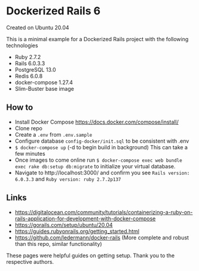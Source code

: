 # Dockerized Rails 6

Created on Ubuntu 20.04

This is a minimal example for a Dockerized Rails project with the following technologies
* Ruby 2.7.2
* Rails 6.0.3.3
* PostgreSQL 13.0
* Redis 6.0.8
* docker-compose 1.27.4
* Slim-Buster base image

## How to
* Install Docker Compose https://docs.docker.com/compose/install/
* Clone repo
* Create a `.env` from `.env.sample`
* Configure database `config-docker/init.sql` to be consistent with .env
* `$ docker-compose up` (-d to begin build in background) This can take a few minutes
* Once images to come online run `$ docker-compose exec web bundle exec rake db:setup db:migrate` to initialize your virtual database.
* Navigate to http://localhost:3000/ and confirm you see `Rails version: 6.0.3.3` and `Ruby version: ruby 2.7.2p137`

## Links
* https://digitalocean.com/community/tutorials/containerizing-a-ruby-on-rails-application-for-development-with-docker-compose
* https://gorails.com/setup/ubuntu/20.04
* https://guides.rubyonrails.org/getting_started.html
* https://github.com/ledermann/docker-rails (More complete and robust than this repo, similar functionality)

These pages were helpful guides on getting setup. Thank you to the respective authors.
